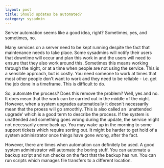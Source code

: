 ```yaml
---
layout: post
title: Should updates be automated?
category: sysadmin
---
```


Server automation seems like a good idea, right? Sometimes, yes, and sometimes, no.

Many services on a server need to be kept running despite the fact that maintenance needs to take place. Some sysadmins will notify their users that downtime will occur and plan this work in and the users will need to ensure that they also work around this. Sometimes this means working through the night, or at a time when people are not using the service. This is a sensible approach, but is costly. You need someone to work at times that most other people don't want to work and they need to be reliable - i.e. get the job done in a timeframe. This is difficult to do.

So, automate the process? Does this remove the problem? Well, yes and no. It does mean that the work can be carried out in the middle of the night. However, when a system upgrades automatically it doesn't necessarily mean that the proess will go smoothly. This is also called an 'unattended upgrade' which is a good term to describe the process. If the system is unattended and something goes wrong during the update, the service might not necessarily come back up. You may wake up in the morning to some support tickets which require sorting out. It might be harder to get hold of a system administrator once things have gone wrong, after the fact.

However, there are times when automation can definitely be used. A good system administrator will automate the boring stuff. You can automate a backup script and run checks on the fact that the backup has run. You can run scripts which manages file transfers to a different location. 
